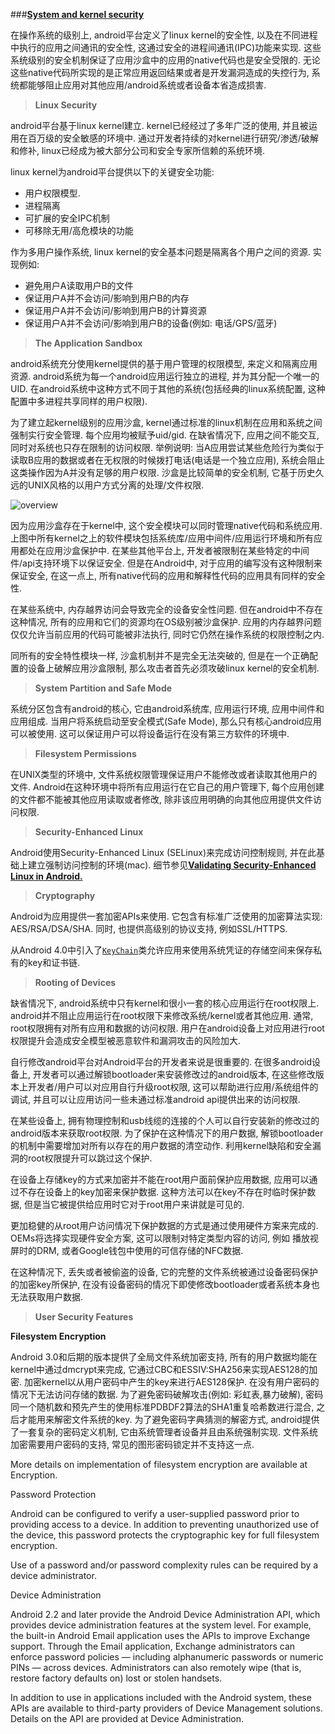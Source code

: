 

###[**System and kernel security**](http://source.android.com/security/overview/kernel-security.html)

在操作系统的级别上, android平台定义了linux kernel的安全性, 以及在不同进程中执行的应用之间通讯的安全性, 这通过安全的进程间通讯(IPC)功能来实现. 这些系统级别的安全机制保证了应用沙盒中的应用的native代码也是安全受限的. 无论这些native代码所实现的是正常应用返回结果或者是开发漏洞造成的失控行为, 系统都能够阻止应用对其他应用/android系统或者设备本省造成损害. 

> **Linux Security**

android平台基于linux kernel建立. kernel已经经过了多年广泛的使用, 并且被运用在百万级的安全敏感的环境中. 通过开发者持续的对kernel进行研究/渗透/破解和修补, linux已经成为被大部分公司和安全专家所信赖的系统环境.

linux kernel为android平台提供以下的关键安全功能:

 - 用户权限模型.
 - 进程隔离
 - 可扩展的安全IPC机制
 - 可移除无用/高危模块的功能

作为多用户操作系统, linux kernel的安全基本问题是隔离各个用户之间的资源. 实现例如:

 - 避免用户A读取用户B的文件
 - 保证用户A并不会访问/影响到用户B的内存
 - 保证用户A并不会访问/影响到用户B的计算资源
 - 保证用户A并不会访问/影响到用户B的设备(例如: 电话/GPS/蓝牙)


> **The Application Sandbox**

android系统充分使用kernel提供的基于用户管理的权限模型, 来定义和隔离应用资源. android系统为每一个android应用运行独立的进程, 并为其分配一个唯一的UID. 在android系统中这种方式不同于其他的系统(包括经典的linux系统配置, 这种配置中多进程共享同样的用户权限).

为了建立起kernel级别的应用沙盒, kernel通过标准的linux机制在应用和系统之间强制实行安全管理. 每个应用均被赋予uid/gid. 在缺省情况下, 应用之间不能交互, 同时对系统也只存在限制的访问权限. 举例说明: 当A应用尝试某些危险行为类似于读取B应用的数据或者在无权限的时候拨打电话(电话是一个独立应用), 系统会阻止这类操作因为A并没有足够的用户权限. 沙盒是比较简单的安全机制, 它基于历史久远的UNIX风格的以用户方式分离的处理/文件权限.

![overview](http://source.android.com/security/images/android_software_stack.png)

因为应用沙盒存在于kernel中, 这个安全模块可以同时管理native代码和系统应用. 上图中所有kernel之上的软件模块包括系统库/应用中间件/应用运行环境和所有应用都处在应用沙盒保护中. 在某些其他平台上, 开发者被限制在某些特定的中间件/api支持环境下以保证安全. 但是在Android中, 对于应用的编写没有这种限制来保证安全, 在这一点上, 所有native代码的应用和解释性代码的应用具有同样的安全性.

在某些系统中, 内存越界访问会导致完全的设备安全性问题. 但在android中不存在这种情况, 所有的应用和它们的资源均在OS级别被沙盒保护. 应用的内存越界问题仅仅允许当前应用的代码可能被非法执行, 同时它仍然在操作系统的权限控制之内.

同所有的安全特性模块一样, 沙盒机制并不是完全无法突破的, 但是在一个正确配置的设备上破解应用沙盒限制, 那么攻击者首先必须攻破linux kernel的安全机制.


> **System Partition and Safe Mode**

系统分区包含有android的核心, 它由android系统库, 应用运行环境, 应用中间件和应用组成. 当用户将系统启动至安全模式(Safe Mode), 那么只有核心android应用可以被使用. 这可以保证用户可以将设备运行在没有第三方软件的环境中.

> **Filesystem Permissions**

在UNIX类型的环境中, 文件系统权限管理保证用户不能修改或者读取其他用户的文件. Android在这种环境中将所有应用运行在它自己的用户管理下, 每个应用创建的文件都不能被其他应用读取或者修改, 除非该应用明确的向其他应用提供文件访问权限.

> **Security-Enhanced Linux**

Android使用Security-Enhanced Linux (SELinux)来完成访问控制规则, 并在此基础上建立强制访问控制的环境(mac). 细节参见[**Validating Security-Enhanced Linux in Android.**](http://source.android.com/security/selinux/index.html)

> **Cryptography**

Android为应用提供一套加密APIs来使用. 它包含有标准广泛使用的加密算法实现: AES/RSA/DSA/SHA. 同时, 也提供高级别的协议支持, 例如SSL/HTTPS. 

从Android 4.0中引入了[`KeyChain`](http://developer.android.com/reference/android/security/KeyChain.html)类允许应用来使用系统凭证的存储空间来保存私有的key和证书链.


> **Rooting of Devices**

缺省情况下, android系统中只有kernel和很小一套的核心应用运行在root权限上. android并不阻止应用运行在root权限下来修改系统/kernel或者其他应用. 通常, root权限拥有对所有应用和数据的访问权限. 用户在android设备上对应用进行root权限提升会造成安全模型被恶意软件和漏洞攻击的风险加大.

自行修改android平台对Android平台的开发者来说是很重要的. 在很多android设备上, 开发者可以通过解锁bootloader来安装修改过的android版本, 在这些修改版本上开发者/用户可以对应用自行升级root权限, 这可以帮助进行应用/系统组件的调试, 并且可以让应用访问一些未通过标准android api提供出来的访问权限.

在某些设备上, 拥有物理控制和usb线缆的连接的个人可以自行安装新的修改过的android版本来获取root权限. 为了保护在这种情况下的用户数据, 解锁bootloader的机制中需要增加对所有以存在的用户数据的清空动作. 利用kernel缺陷和安全漏洞的root权限提升可以跳过这个保护.

在设备上存储key的方式来加密并不能在root用户面前保护应用数据, 应用可以通过不存在设备上的key加密来保护数据. 这种方法可以在key不存在时临时保护数据, 但是当它被提供给应用时它对于root用户来讲就是可见的.

更加稳健的从root用户访问情况下保护数据的方式是通过使用硬件方案来完成的. OEMs将选择实现硬件安全方案, 这可以限制对特定类型内容的访问, 例如 播放视屏时的DRM, 或者Google钱包中使用的可信存储的NFC数据.

在这种情况下, 丢失或者被偷盗的设备, 它的完整的文件系统被通过设备密码保护的加密key所保护, 在没有设备密码的情况下即使修改bootloader或者系统本身也无法获取用户数据.


> **User Security Features**

**Filesystem Encryption**

Android 3.0和后期的版本提供了全局文件系统加密支持, 所有的用户数据均能在kernel中通过dmcrypt来完成, 它通过CBC和ESSIV:SHA256来实现AES128的加密. 加密kernel以从用户密码中产生的key来进行AES128保护. 在没有用户密码的情况下无法访问存储的数据. 为了避免密码破解攻击(例如: 彩虹表,暴力破解), 密码同一个随机数和预先产生的使用标准PDBDF2算法的SHA1重复哈希数进行混合, 之后才能用来解密文件系统的key. 为了避免密码字典猜测的解密方式, android提供了一套复杂的密码定义机制, 它由系统管理者设备并且由系统强制实现. 文件系统加密需要用户密码的支持, 常见的图形密码锁定并不支持这一点.

More details on implementation of filesystem encryption are available at Encryption.

Password Protection

Android can be configured to verify a user-supplied password prior to providing access to a device. In addition to preventing unauthorized use of the device, this password protects the cryptographic key for full filesystem encryption.

Use of a password and/or password complexity rules can be required by a device administrator.

Device Administration

Android 2.2 and later provide the Android Device Administration API, which provides device administration features at the system level. For example, the built-in Android Email application uses the APIs to improve Exchange support. Through the Email application, Exchange administrators can enforce password policies — including alphanumeric passwords or numeric PINs — across devices. Administrators can also remotely wipe (that is, restore factory defaults on) lost or stolen handsets.

In addition to use in applications included with the Android system, these APIs are available to third-party providers of Device Management solutions. Details on the API are provided at Device Administration.

